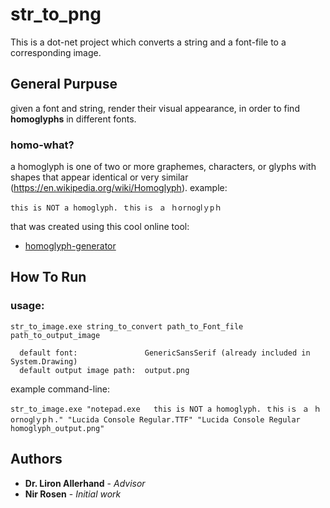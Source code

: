 # str_to_png
This is a dot-net project which converts a string and a font-file to a corresponding image.

## General Purpuse
given a font and string, render their visual appearance, in order to find **homoglyphs** in different fonts.
### homo-what?
a homoglyph is one of two or more graphemes, characters, or glyphs with shapes that appear identical or very similar (https://en.wikipedia.org/wiki/Homoglyph).
example: 
```
this is NOT a homoglyph. ｔһⅰѕ Ꭵｓ ａ ｈоrnοɡⅼｙрｈ
```
that was created using this cool online tool:
* [homoglyph-generator](https://www.irongeek.com/homoglyph-attack-generator.php)

## How To Run
### usage: 
```
str_to_image.exe string_to_convert path_to_Font_file path_to_output_image

  default font:               GenericSansSerif (already included in System.Drawing)
  default output image path:  output.png
```
example command-line:
```
str_to_image.exe "notepad.exe   this is NOT a homoglyph. ｔһⅰѕ Ꭵｓ ａ ｈоrnοɡⅼｙрｈ." "Lucida Console Regular.TTF" "Lucida Console Regular homoglyph_output.png"
```

## Authors

* **Dr. Liron Allerhand** - *Advisor*
* **Nir Rosen** - *Initial work*
